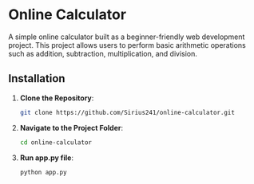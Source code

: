 # Online Calculator
A simple online calculator built as a beginner-friendly web development project. This project allows users to perform basic arithmetic operations such as addition, subtraction, multiplication, and division.
## Installation
1. **Clone the Repository**:
   ```bash
   git clone https://github.com/Sirius241/online-calculator.git
2. **Navigate to the Project Folder**:
   ```bash
   cd online-calculator
3. **Run app.py file**:
   ```bash
   python app.py
